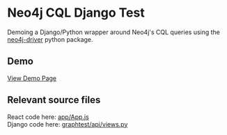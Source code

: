 # Neo4j CQL Django Test

Demoing a Django/Python wrapper around Neo4j's CQL queries using the
[neo4j-driver](https://github.com/neo4j/neo4j-python-driver) python package.


## Demo

[View Demo Page]()


## Relevant source files

React code here: [app/App.js](app/App.js)  
Django code here: [graphtest/api/views.py](graphtest/api/views.py)
